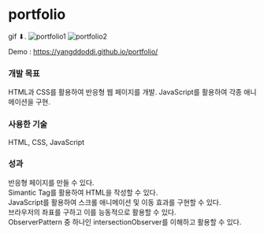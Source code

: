 # portfolio

gif ⬇. 
![portfolio1](https://user-images.githubusercontent.com/97802103/166093014-0325a7e3-9863-436a-b485-81ac6651f3e2.gif)
![portfolio2](https://user-images.githubusercontent.com/97802103/166093017-ff5a1636-a64d-439b-95fd-2ca522c33829.gif)

Demo : https://yangddoddi.github.io/portfolio/

### 개발 목표

HTML과 CSS를 활용하여 반응형 웹 페이지를 개발.
JavaScript를 활용하여 각종 애니메이션을 구현.


### 사용한 기술

HTML, CSS, JavaScript


### 성과

반응형 페이지를 만들 수 있다.  
Simantic Tag를 활용하여 HTML을 작성할 수 있다.  
JavaScript를 활용하여 스크롤 애니메이션 및 이동 효과를 구현할 수 있다.  
브라우저의 좌표를 구하고 이를 능동적으로 활용할 수 있다.  
ObserverPattern 중 하나인 intersectionObserver를 이해하고 활용할 수 있다.  
